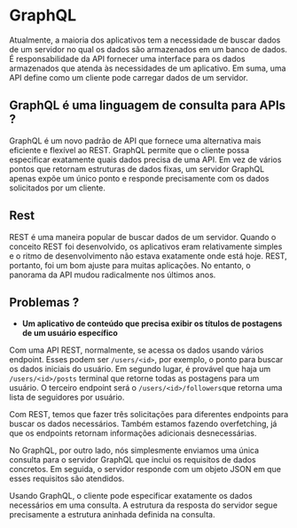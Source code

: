 # GraphQL

Atualmente, a maioria dos aplicativos tem a necessidade de buscar dados de um servidor no qual os dados são armazenados em um banco de dados. É responsabilidade da API fornecer uma interface para os dados armazenados que atenda às necessidades de um aplicativo.
Em suma, uma API define como um cliente pode carregar dados de um servidor.


## GraphQL é uma linguagem de consulta para APIs ?

GraphQL é um novo padrão de API que fornece uma alternativa mais eficiente e flexível ao REST.
GraphQL permite que o cliente possa especificar exatamente quais dados precisa de uma API. Em vez de vários pontos que retornam estruturas de dados fixas, um servidor GraphQL apenas expõe um único ponto e responde precisamente com os dados solicitados por um cliente.

## Rest

REST é uma maneira popular de buscar dados de um servidor. Quando o conceito REST foi desenvolvido, os aplicativos eram relativamente simples e o ritmo de desenvolvimento não estava exatamente onde está hoje. REST, portanto, foi um bom ajuste para muitas aplicações. No entanto, o panorama da API mudou radicalmente nos últimos anos.

## Problemas ?

- **Um aplicativo de conteúdo que precisa exibir os títulos de postagens de um usuário específico**

Com uma API REST, normalmente, se acessa os dados usando vários endpoint.
Esses podem ser  `/users/<id>`, por exemplo, o ponto para buscar os dados iniciais do usuário.
Em segundo lugar, é provável que haja um `/users/<id>/posts` terminal que retorne todas as postagens 
para um usuário. O terceiro endpoint será o `/users/<id>/followers`que retorna uma lista de seguidores por usuário.

Com REST, temos que fazer três solicitações para diferentes endpoints para buscar os dados necessários. Também estamos fazendo 
overfetching, já que os endpoints retornam informações adicionais desnecessárias.

No GraphQL, por outro lado, nós simplesmente enviamos uma única consulta para o servidor GraphQL que inclui os requisitos de dados concretos. Em seguida, o servidor responde com um objeto JSON em que esses requisitos são atendidos.

Usando GraphQL, o cliente pode especificar exatamente os dados necessários em uma consulta. A estrutura da resposta do servidor segue precisamente a estrutura aninhada definida na consulta.






